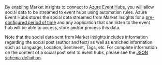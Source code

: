 By enabling Market Insights to connect to [Azure Event Hubs](https://azure.microsoft.com/documentation/articles/event-hubs-overview/), you will allow social data to be streamed to event hubs using automation rules. Azure Event Hubs stores the social data streamed from Market Insights for a [pre-configured period of time](https://azure.microsoft.com/documentation/articles/event-hubs-availability-and-support-faq/) and any application that can listen to the event hub will be able to access, store and/or process this data.  
  
 Note that the social data sent from Market Insights includes information regarding the social post (author and text) as well as enriched information such as Language, Location, Sentiment, Tags, etc. For complete information on the content of a social post sent to event hubs, please see the [JSON schema definition](http://go.microsoft.com/fwlink/p/?LinkId=786643).
